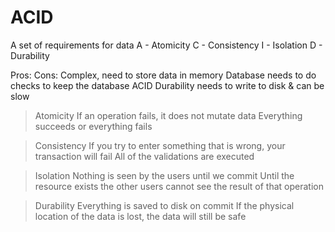 # ACID
A set of requirements for data
A - Atomicity
C - Consistency
I - Isolation
D - Durability

Pros:
Cons:
    Complex, need to store data in memory
    Database needs to do checks to keep the database ACID
    Durability needs to write to disk & can be slow

> Atomicity
    If an operation fails, it does not mutate data
    Everything succeeds or everything fails

> Consistency
    If you try to enter something that is wrong, your transaction will fail
    All of the validations are executed

> Isolation
    Nothing is seen by the users until we commit
    Until the resource exists the other users cannot see the result of that operation

> Durability
    Everything is saved to disk on commit
    If the physical location of the data is lost, the data will still be safe


